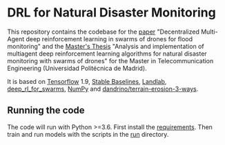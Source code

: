# DRL for Natural Disaster Monitoring

This repository contains the codebase for the [paper] "Decentralized Multi-Agent deep reinforcement learning in swarms of drones for flood monitoring" and the
[Master's Thesis] "Analysis and implementation of multiagent deep reinforcement learning algorithms for natural disaster monitoring with swarms of drones" for the Master in Telecommunication Engineering (Universidad Politécnica de Madrid).

It is based on [Tensorflow] 1.9, [Stable Baselines], [Landlab], [deep_rl_for_swarms], [NumPy] and [dandrino/terrain-erosion-3-ways]. 

## Running the code

The code will run with Python >=3.6. First install the [requirements](requirements.txt). Then train and run models with the scripts in the [run](run) directory.

[paper]: https://ieeexplore.ieee.org/abstract/document/8903067
[Master's Thesis]: http://oa.upm.es/56866/1/TESIS_MASTER_DAVID_BALDAZO_%20ESCRINA_2019.pdf
[tensorflow]: https://www.tensorflow.org
[Stable Baselines]: https://github.com/hill-a/stable-baselines
[Landlab]: https://landlab.github.io
[deep_rl_for_swarms]: https://github.com/ALRhub/deep_rl_for_swarms
[NumPy]: https://numpy.org
[dandrino/terrain-erosion-3-ways]: https://github.com/dandrino/terrain-erosion-3-ways


